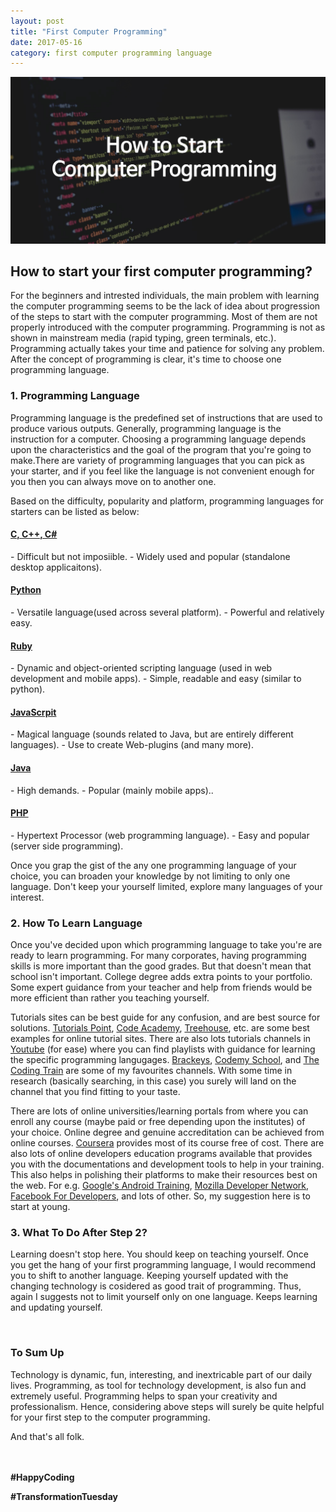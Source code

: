 ```yaml
---
layout: post
title: "First Computer Programming"
date: 2017-05-16
category: first computer programming language
---
```


![Your first computer programming](/assets/programming.jpg)

<h2><b>How to start your first computer programming?</b></h2>

For the beginners and intrested individuals, the main problem with learning the computer programming seems to be the lack of idea about progression of the steps to start with the computer programming. Most of them are not properly introduced with the computer programming. Programming is not as shown in mainstream media (rapid typing, green terminals, etc.). Programming actually takes your time and patience for solving any problem. After the concept of programming is clear, it's time to choose one programming language.

<h3><b>1. Programming Language</b></h3>
Programming language is the predefined set of instructions that are used to produce various outputs. Generally, programming language is the instruction for a computer. Choosing a programming language depends upon the characteristics and the goal of the program that you're going to make.There are variety of programming languages that you can pick as your starter, and if you feel like the language is not convenient enough for you then you can always move on to another one.

Based on the difficulty, popularity and platform, programming languages for starters can be listed as below:
<h4><u><b>C, C++, C#</b></u></h4>
- Difficult but not imposiible.
- Widely used and popular (standalone desktop applicaitons).

<h4><u><b>Python</b></u></h4>
- Versatile language(used across several platform).
- Powerful and relatively easy.

<h4><u><b>Ruby</b></u></h4>
- Dynamic and object-oriented scripting language (used in web development and mobile apps).
- Simple, readable and easy (similar to python).

<h4><u><b>JavaScrpit</b></u></h4>
- Magical language (sounds related to Java, but are entirely different languages).
- Use to create Web-plugins (and many more).

<h4><u><b>Java</b></u></h4>
- High demands.
- Popular (mainly mobile apps)..

<h4><u><b>PHP</b></u></h4>
- Hypertext Processor (web programming language).
- Easy and popular (server side programming).

Once you grap the gist of the any one programming language of your choice, you can broaden your knowledge by not limiting to only one language. Don't keep your yourself limited, explore many languages of your interest.


<h3><b>2. How To Learn Language</b></h3>
Once you've decided upon which programming language to take you're are ready to learn programming. For many corporates, having programming skills is more important than the good grades. But that doesn't mean that school isn't important. College degree adds extra points to your portfolio. Some expert guidance from your teacher and help from friends would be more efficient than rather you teaching yourself.

Tutorials sites can be best guide for any confusion, and are best source for solutions. [Tutorials Point], [Code Academy], [Treehouse], etc. are some best examples for online tutorial sites. There are also lots tutorials channels in [Youtube] (for ease) where you can find playlists with guidance for learning the specific programming langugages. [Brackeys], [Codemy School], and [The Coding Train] are some of my favourites channels. With some time in research (basically searching, in this case) you surely will land on the channel that you find fitting to your taste.

There are lots of online universities/learning portals from where you can enroll any course (maybe paid or free depending upon the institutes) of your choice. Online degree and genuine accreditation can be achieved from online courses. [Coursera] provides most of its course free of cost. There are also lots of online developers education programs available that provides you with the documentations and development tools to help in your training. This also helps in polishing their platforms to make their resources best on the web. For e.g. [Google's Android Training], [Mozilla Developer Network], [Facebook For Developers], and lots of other. So, my suggestion here is to start at young.

<h3><b>3. What To Do After Step 2?</b></h3>

Learning doesn't stop here. You should keep on teaching yourself. Once you get the hang of your first programming language, I would recommend you to shift to another language. Keeping yourself updated with the changing technology is cosidered as good trait of programming. Thus, again I suggests not to limit yourself only on one language. Keeps learning and updating yourself.

<br>
<h3><b>To Sum Up</b></h3>
Technology is dynamic, fun, interesting, and inextricable part of our daily lives. Programming, as tool for technology development, is also fun and extremely useful. Programming helps to span your creativity and professionalism. Hence, considering above steps will surely be quite helpful for your first step to the computer programming.

And that's all folk.

<br><br>
<b>#HappyCoding</b>

<b>#TransformationTuesday</b>

[Coursera]: https://www.coursera.org/
[Google's Android Training]: https://developer.android.com/training/index.html
[Mozilla Developer Network]: https://developer.mozilla.org/en-US/
[Facebook For Developers]: https://developers.facebook.com/
[Youtube]: https://youtube.com/
[Brackeys]: https://www.youtube.com/channel/UCYbK_tjZ2OrIZFBvU6CCMiA
[Codemy School]: https://www.youtube.com/channel/UCXNeUcG4KpZaYUgYJvgN9tg
[The Coding Train]: https://www.youtube.com/channel/UCvjgXvBlbQiydffZU7m1_aw
[Tutorials Point]: https://www.tutorialspoint.com/
[Code Academy]: https://www.codecademy.com/
[Treehouse]: https://teamtreehouse.com/
